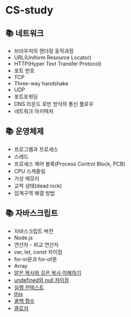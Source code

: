 # CS-study

## 📚 네트워크

- 브라우저의 렌더링 동작과정
- URL(Uniform Resource Locator)
- HTTP(Hyper Text Transfer Protocol)
- 포트 번호
- TCP
- Three-way handshake
- UDP
- 포트포워딩
- DNS 라운드 로빈 방식의 통신 플로우
- 네트워크 아키텍처

## 📚 운영체제

- 프로그램과 프로세스
- 스레드
- 프로세스 제어 블록(Process Control Block, PCB)
- CPU 스케줄링
- 가상 메모리
- 교착 상태(dead lock)
- 임계구역 해결 방법

## 📚 자바스크립트

- 자바스크립트 버전
- Node.js
- 연산자 - 비교 연산자
- var, let, const 차이점
- for-in문과 for-of문
- Array
- [얕은 복사와 깊은 복사 이해하기](/javascript/object-copy.md)
- [undefined와 null 차이점](/javascript/undefined-null.md)
- [실행 컨텍스트](/javascript/execution-context.md)
- [this](/javascript/this.md)
- [콜백 함수](/javascript/callback.md)
- [클로저](/javascript/closure.md)

